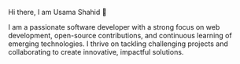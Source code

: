 Hi there, I am Usama Shahid 👋




I am a passionate software developer with a strong focus on web development, open-source contributions, and continuous learning of emerging technologies. I thrive on tackling challenging projects and collaborating to create innovative, impactful solutions.

